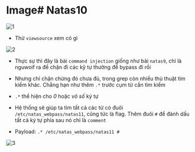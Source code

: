 # Image# Natas10

![1](image/1.png)

- Thử `viewsource` xem có gì

![2](image/2.png)

- Thực sự thì đây là bài `command injection` giống như bài `natas9`, chỉ là nguwoif ra đề chặn đi các kỹ tự thường để bypass đi rồi

- Nhưng chỉ chặn chừng đó chưa đủ, trong grep còn nhiều thủ thuật tìm kiếm khác. Chẳng hạn như thêm `.*` trước cụm từ cần tìm kiếm

- `.*` thể hiện cho *0* hoặc *vô số* ký tự

- Hệ thống sẽ giúp ta tìm tất cả các từ có đuôi `/etc/natas_webpass/natas11`, cũng tức là flag. Thêm đuôi `#` để đánh dấu tất cả ký tự phía sau nó chỉ là `comment`

- Payload: `.* /etc/natas_webpass/natas11 #`

![3](image/3.png)

